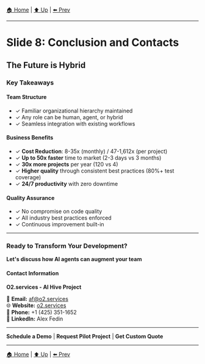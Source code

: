 [🏠 Home](../slide-deck.md) | [⬆️ Up](../slide-deck.md) | [⬅️ Prev](slide-07-example-projects.md)

---

# Slide 8: Conclusion and Contacts

## The Future is Hybrid

### Key Takeaways

#### Team Structure

- ✓ Familiar organizational hierarchy maintained
- ✓ Any role can be human, agent, or hybrid
- ✓ Seamless integration with existing workflows

#### Business Benefits

- ✓ **Cost Reduction**: 8-35x (monthly) / 47-1,612x (per project)
- ✓ **Up to 50x faster** time to market (2-3 days vs 3 months)
- ✓ **30x more projects** per year (120 vs 4)
- ✓ **Higher quality** through consistent best practices (80%+ test coverage)
- ✓ **24/7 productivity** with zero downtime

#### Quality Assurance

- ✓ No compromise on code quality
- ✓ All industry best practices enforced
- ✓ Continuous improvement built-in

---

### Ready to Transform Your Development?

**Let's discuss how AI agents can augment your team**

#### Contact Information

**O2.services - AI Hive Project**

📧 **Email:** <af@o2.services><br/>
🌐 **Website:** [o2.services](https://o2.services)<br/>
📱 **Phone:** +1 (425) 351-1652<br/>
💼 **LinkedIn:** Alex Fedin

---

**Schedule a Demo** | **Request Pilot Project** | **Get Custom Quote**

---

[🏠 Home](../slide-deck.md) | [⬆️ Up](../slide-deck.md) | [⬅️ Prev](slide-07-example-projects.md)
